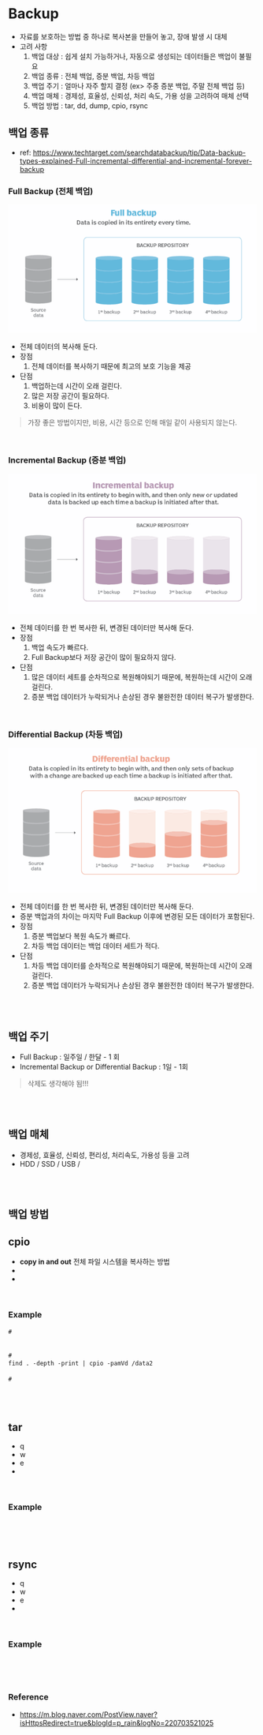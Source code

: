 # Backup
* 자료를 보호하는 방법 중 하나로 복사본을 만들어 놓고, 장애 발생 시 대체
* 고려 사항
    1) 백업 대상 : 쉽게 설치 가능하거나, 자동으로 생성되는 데이터들은 백업이 불필요
    2) 백업 종류 : 전체 백업, 증분 백업, 차등 백업
    3) 백업 주기 : 얼마나 자주 할지 결정 (ex> 주중 증분 백업, 주말 전체 백업 등)
    4) 백업 매체 : 경제성, 효율성, 신뢰성, 처리 속도, 가용 성을 고려하여 매체 선택
    5) 백업 방법 : tar, dd, dump, cpio, rsync


## 백업 종류
* ref: https://www.techtarget.com/searchdatabackup/tip/Data-backup-types-explained-Full-incremental-differential-and-incremental-forever-backup

### Full Backup (전체 백업)
![FullBackup](../img/FullBackup.png)
* 전체 데이터의 복사해 둔다.
* 장점
    1) 전체 데이터를 복사하기 때문에 최고의 보호 기능을 제공
* 단점
    1) 백업하는데 시간이 오래 걸린다.
    2) 많은 저장 공간이 필요하다.
    3) 비용이 많이 든다.
> 가장 좋은 방법이지만, 비용, 시간 등으로 인해 매일 같이 사용되지 않는다.
</br>


### Incremental Backup (증분 백업)
![IncrementalBackup](../img/IncrementalBackup.png)
* 전체 데이터를 한 번 복사한 뒤, 변경된 데이터만 복사해 둔다.
* 장점
    1) 백업 속도가 빠르다.
    2) Full Backup보다 저장 공간이 많이 필요하지 않다.
* 단점 
    1) 많은 데이터 세트를 순차적으로 복원해야되기 때문에, 복원하는데 시간이 오래 걸린다.
    2) 증분 백업 데이터가 누락되거나 손상된 경우 불완전한 데이터 복구가 발생한다.
</br>


### Differential Backup (차등 백업)
![DifferentialBackup](../img/DifferentalBackup.png)
* 전체 데이터를 한 번 복사한 뒤, 변경된 데이터만 복사해 둔다.
* 증분 백업과의 차이는 마지막 Full Backup 이후에 변경된 모든 데이터가 포함된다.
* 장점
    1) 증분 백업보다 복원 속도가 빠르다.
    2) 차등 백업 데이터는 백업 데이터 세트가 적다.
* 단점
    1) 차등 백업 데이터를 순차적으로 복원해야되기 때문에, 복원하는데 시간이 오래 걸린다.
    2) 증분 백업 데이터가 누락되거나 손상된 경우 불완전한 데이터 복구가 발생한다.
</br>
</br>


## 백업 주기
* Full Backup : 일주일 / 한달 - 1 회
* Incremental Backup or Differential Backup : 1일 - 1회
> 삭제도 생각해야 됨!!!

</br>
</br>


## 백업 매체
* 경제성, 효율성, 신뢰성, 편리성, 처리속도, 가용성 등을 고려
* HDD / SSD / USB / 
</br>
</br>



## 백업 방법
## cpio
* __copy in and out__ 전체 파일 시스템을 복사하는 방법
* 
* 
</br>

### Example
```
# 


# 
find . -depth -print | cpio -pamVd /data2

# 

```
</br>
</br>


## tar
* q
* w
* e
* 
</br>

### Example
```
```
</br>
</br>


## rsync
* q
* w
* e
* 
</br>

### Example
```
```
</br>
</br>



### Reference
* https://m.blog.naver.com/PostView.naver?isHttpsRedirect=true&blogId=p_rain&logNo=220703521025